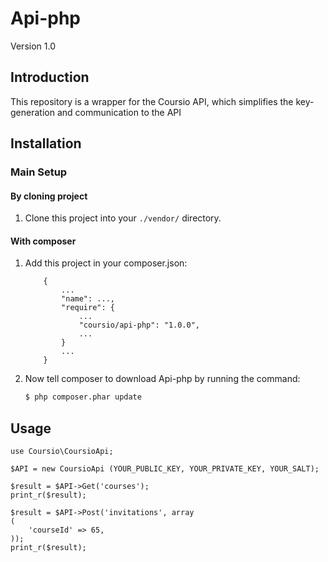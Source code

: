Api-php
=======
Version 1.0

Introduction
------------

This repository is a wrapper for the Coursio API, which simplifies the key-generation and communication to the API

Installation
------------

### Main Setup

#### By cloning project

1. Clone this project into your `./vendor/` directory.

#### With composer

1. Add this project in your composer.json:

    ```
        {
            ...
            "name": ...,
            "require": {
                ...
                "coursio/api-php": "1.0.0",
                ...
            }
            ...
        }
    ```

2. Now tell composer to download Api-php by running the command:

    ```bash
    $ php composer.phar update
    ```

Usage
------------

```
use Coursio\CoursioApi;

$API = new CoursioApi (YOUR_PUBLIC_KEY, YOUR_PRIVATE_KEY, YOUR_SALT);

$result = $API->Get('courses');
print_r($result);

$result = $API->Post('invitations', array
(
    'courseId' => 65,
));
print_r($result);

```